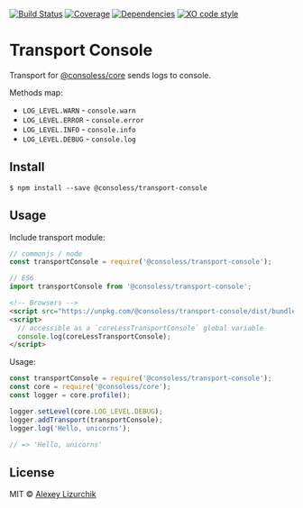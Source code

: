 [![Build Status](https://img.shields.io/travis/consoless/transport-console/master.svg)](https://travis-ci.org/consoless/transport-console)
[![Coverage](https://img.shields.io/codecov/c/github/consoless/transport-console/master.svg)](https://codecov.io/gh/consoless/transport-console)
[![Dependencies](https://img.shields.io/david/consoless/transport-console.svg)](https://david-dm.org/consoless/transport-console)
[![XO code style](https://img.shields.io/badge/code_style-XO-5ed9c7.svg)](https://github.com/consoless/transport-console)

# Transport Console

Transport for [@consoless/core](https://github.com/consoless/core) sends logs to console.

Methods map:

* `LOG_LEVEL.WARN` - `console.warn`
* `LOG_LEVEL.ERROR` - `console.error`
* `LOG_LEVEL.INFO` - `console.info`
* `LOG_LEVEL.DEBUG` - `console.log`

## Install

```
$ npm install --save @consoless/transport-console
```

## Usage

Include transport module:

```javascript
// commonjs / node
const transportConsole = require('@consoless/transport-console');

// ES6
import transportConsole from '@consoless/transport-console';
```

```html
<!-- Browsers -->
<script src="https://unpkg.com/@consoless/transport-console/dist/bundle.umd.js"></script>
<script>
  // accessible as a `coreLessTransportConsole` global variable
  console.log(coreLessTransportConsole);
</script>
```

Usage:

```javascript
const transportConsole = require('@consoless/transport-console');
const core = require('@consoless/core');
const logger = core.profile();

logger.setLevel(core.LOG_LEVEL.DEBUG);
logger.addTransport(transportConsole);
logger.log('Hello, unicorns');

// => 'Hello, unicorns'
```

## License

MIT © [Alexey Lizurchik](https://github.com/likerRr)
